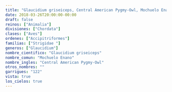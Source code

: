 ```yaml
---
title: "Glaucidium griseiceps, Central American Pygmy-Owl, Mochuelo Enano"
date: 2018-03-26T20:00:00-00:00
draft: false
reinos: ["Animalia"]
divisiones: ["Chordata"]
clases: ["Aves"]
ordenes: ["Accipitriformes"]
familias: ["Strigidae "]
generos: ["Glaucidium"]
nombre_cientifico: "Glaucidium griseiceps"
nombre_comun: "Mochuelo Enano"
nombre_ingles: "Central American Pygmy-Owl"
otros_nombres: ""
garrigues: "122"
vista: true
los_cielos: true
---
```

